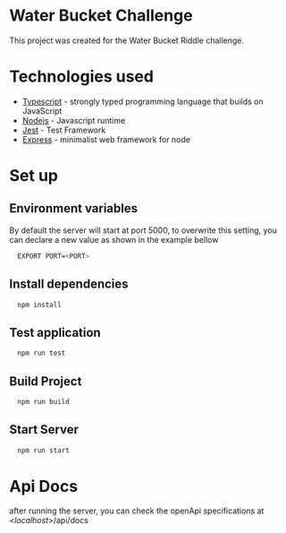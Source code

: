# Water Bucket Challenge

This project was created for the Water Bucket Riddle challenge.

# Technologies used
- [Typescript](https://www.typescriptlang.org/) - strongly typed programming language that builds on JavaScript
- [Nodejs](https://nodejs.org/en/) - Javascript runtime
- [Jest](https://jestjs.io/) - Test Framework
- [Express](https://www.npmjs.com/package/express) - minimalist web framework for node

# Set up
## Environment variables
By default the server will start at port 5000, to overwrite this setting, you can 
declare a new value as shown in the example bellow
```bash
  EXPORT PORT=<PORT>
```
## Install dependencies
```bash
  npm install
```

## Test application
```bash
  npm run test
```
## Build Project
```bash
  npm run build
```
## Start Server
```bash
  npm run start
```
# Api Docs

after running the server, you can check the openApi specifications at <_localhost_>/api/docs
